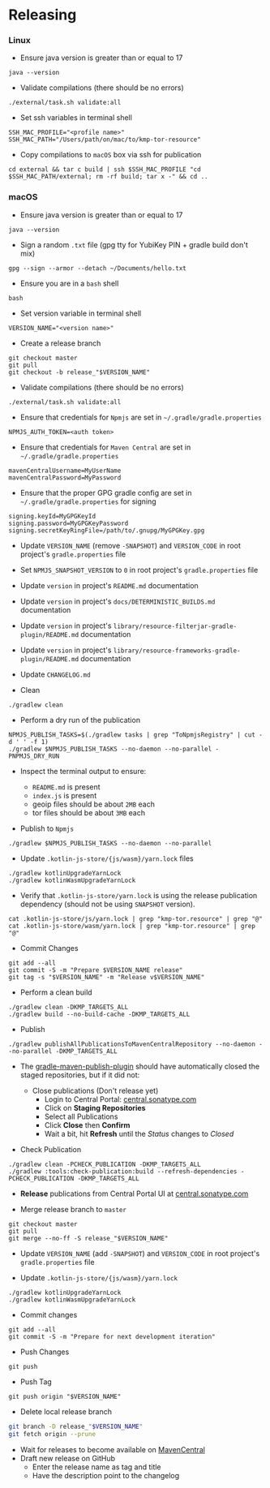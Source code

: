 # Releasing

### Linux

- Ensure java version is greater than or equal to 17
```
java --version
```

- Validate compilations (there should be no errors)
```
./external/task.sh validate:all
```

- Set ssh variables in terminal shell
```
SSH_MAC_PROFILE="<profile name>"
SSH_MAC_PATH="/Users/path/on/mac/to/kmp-tor-resource"
```

- Copy compilations to `macOS` box via ssh for publication
```
cd external && tar c build | ssh $SSH_MAC_PROFILE "cd $SSH_MAC_PATH/external; rm -rf build; tar x -" && cd ..
```

### macOS

- Ensure java version is greater than or equal to 17
```
java --version
```

- Sign a random `.txt` file (gpg tty for YubiKey PIN + gradle build don't mix)
```
gpg --sign --armor --detach ~/Documents/hello.txt
```

- Ensure you are in a `bash` shell
```
bash
```

- Set version variable in terminal shell
```
VERSION_NAME="<version name>"
```

- Create a release branch
```
git checkout master
git pull
git checkout -b release_"$VERSION_NAME"
```

- Validate compilations (there should be no errors)
```
./external/task.sh validate:all
```

- Ensure that credentials for `Npmjs` are set in `~/.gradle/gradle.properties`
```
NPMJS_AUTH_TOKEN=<auth token>
```

- Ensure that credentials for `Maven Central` are set in `~/.gradle/gradle.properties`
```
mavenCentralUsername=MyUserName
mavenCentralPassword=MyPassword
```

- Ensure that the proper GPG gradle config are set in `~/.gradle/gradle.properties` for signing
```
signing.keyId=MyGPGKeyId
signing.password=MyGPGKeyPassword
signing.secretKeyRingFile=/path/to/.gnupg/MyGPGKey.gpg
```

- Update `VERSION_NAME` (remove `-SNAPSHOT`) and `VERSION_CODE` in root project's `gradle.properties` file

- Set `NPMJS_SNAPSHOT_VERSION` to `0` in root project's `gradle.properties` file

- Update `version` in project's `README.md` documentation

- Update `version` in project's `docs/DETERMINISTIC_BUILDS.md` documentation

- Update `version` in project's `library/resource-filterjar-gradle-plugin/README.md` documentation

- Update `version` in project's `library/resource-frameworks-gradle-plugin/README.md` documentation

- Update `CHANGELOG.md`

- Clean
```
./gradlew clean
```

- Perform a dry run of the publication
```
NPMJS_PUBLISH_TASKS=$(./gradlew tasks | grep "ToNpmjsRegistry" | cut -d ' ' -f 1)
./gradlew $NPMJS_PUBLISH_TASKS --no-daemon --no-parallel -PNPMJS_DRY_RUN
```

- Inspect the terminal output to ensure:
    - `README.md` is present
    - `index.js` is present
    - geoip files should be about `2MB` each
    - tor files should be about `3MB` each

- Publish to `Npmjs`
```
./gradlew $NPMJS_PUBLISH_TASKS --no-daemon --no-parallel
```

- Update `.kotlin-js-store/{js/wasm}/yarn.lock` files
```
./gradlew kotlinUpgradeYarnLock
./gradlew kotlinWasmUpgradeYarnLock
```

- Verify that `.kotlin-js-store/yarn.lock` is using the release 
  publication dependency (should not be using `SNAPSHOT` version).
```
cat .kotlin-js-store/js/yarn.lock | grep "kmp-tor.resource" | grep "@"
cat .kotlin-js-store/wasm/yarn.lock | grep "kmp-tor.resource" | grep "@"
```

- Commit Changes
```
git add --all
git commit -S -m "Prepare $VERSION_NAME release"
git tag -s "$VERSION_NAME" -m "Release v$VERSION_NAME"
```

- Perform a clean build
```
./gradlew clean -DKMP_TARGETS_ALL
./gradlew build --no-build-cache -DKMP_TARGETS_ALL
```

- Publish
```
./gradlew publishAllPublicationsToMavenCentralRepository --no-daemon --no-parallel -DKMP_TARGETS_ALL
```

- The [gradle-maven-publish-plugin](https://github.com/vanniktech/gradle-maven-publish-plugin) should have automatically
  closed the staged repositories, but if it did not:
    - Close publications (Don't release yet)
        - Login to Central Portal: [central.sonatype.com](https://central.sonatype.com/publishing/deployments)
        - Click on **Staging Repositories**
        - Select all Publications
        - Click **Close** then **Confirm**
        - Wait a bit, hit **Refresh** until the *Status* changes to *Closed*

- Check Publication
```
./gradlew clean -PCHECK_PUBLICATION -DKMP_TARGETS_ALL
./gradlew :tools:check-publication:build --refresh-dependencies -PCHECK_PUBLICATION -DKMP_TARGETS_ALL
```

- **Release** publications from Central Portal UI at [central.sonatype.com](https://central.sonatype.com/publishing/deployments)

- Merge release branch to `master`
```
git checkout master
git pull
git merge --no-ff -S release_"$VERSION_NAME"
```

- Update `VERSION_NAME` (add `-SNAPSHOT`) and `VERSION_CODE` in root project's `gradle.properties` file

- Update `.kotlin-js-store/{js/wasm}/yarn.lock`
```
./gradlew kotlinUpgradeYarnLock
./gradlew kotlinWasmUpgradeYarnLock
```

- Commit changes
```
git add --all
git commit -S -m "Prepare for next development iteration"
```

- Push Changes
```
git push
```

- Push Tag
```
git push origin "$VERSION_NAME"
```

- Delete local release branch
```bash
git branch -D release_"$VERSION_NAME"
git fetch origin --prune
```

- Wait for releases to become available on [MavenCentral](https://repo1.maven.org/maven2/io/matthewnelson/kotlin-components/)
- Draft new release on GitHub
    - Enter the release name <VersionName> as tag and title
    - Have the description point to the changelog
